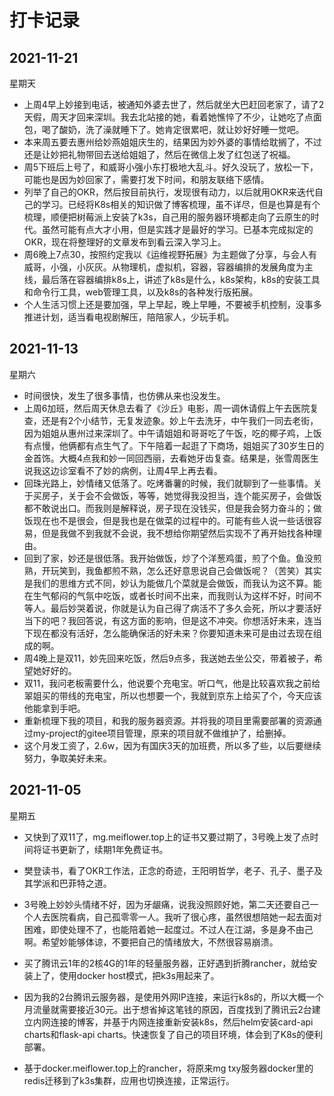 # 打卡记录

## 2021-11-21

星期天

* 上周4早上妙接到电话，被通知外婆去世了，然后就坐大巴赶回老家了，请了2天假，周天才回来深圳。我去北站接的她，看着她憔悴了不少，让她吃了点面包，喝了酸奶，洗了澡就睡下了。她肯定很累吧，就让妙好好睡一觉吧。
* 本来周五要去惠州给妙燕姐姐庆生的，结果因为妙外婆的事情给耽搁了，不过还是让妙把礼物带回去送给姐姐了，然后在微信上发了红包送了祝福。
* 周5下班后上号了，和威哥小强小东打极地大乱斗。好久没玩了，放松一下，可能也是因为妙回家了，需要打发下时间，和朋友联络下感情。
* 列举了自己的OKR，然后按目前执行，发现很有动力，以后就用OKR来迭代自己的学习。已经将K8s相关的知识做了博客梳理，虽不详尽，但是也算是有个梳理，顺便把树莓派上安装了k3s，自己用的服务器环境都走向了云原生的时代。虽然可能有点大才小用，但是实践才是最好的学习。已基本完成拟定的OKR，现在将整理好的文章发布到看云深入学习上。
* 周6晚上7点30，按照约定我以《运维视野拓展》为主题做了分享，与会人有威哥，小强，小灰灰。从物理机，虚拟机，容器，容器编排的发展角度为主线，最后落在容器编排k8s上，讲述了k8s是什么，k8s架构，k8s的安装工具和命令行工具，web管理工具，以及k8s的各种发行版拓展。
* 个人生活习惯上还是要加强，早上早起，晚上早睡，不要被手机控制，没事多推进计划，适当看电视剧解压，陪陪家人，少玩手机。

## 2021-11-13

星期六

* 时间很快，发生了很多事情，也仿佛从来也没发生。
* 上周6加班，然后周天休息去看了《沙丘》电影，周一调休请假上午去医院复查，还是有2个小结节，无复发迹象。妙上午去洗牙，中午我们一同去老街，因为姐姐从惠州过来深圳了。中午请姐姐和哥哥吃了午饭，吃的椰子鸡，上饭有点慢，他俩都有点生气了。下午陪着一起逛了下商场，姐姐买了30岁生日的金首饰。大概4点我和妙一同回西丽，去看她牙齿复查。结果是，张雪周医生说我这边诊室看不了妙的病例，让周4早上再去看。
* 回珠光路上，妙情绪又低落了。吃烤番薯的时候，我们就聊到了一些事情。关于买房子，关于会不会做饭，等等，她觉得我没担当，连个能买房子，会做饭都不敢说出口。而我则是解释说，房子现在没钱买，但是我会努力奋斗的；做饭现在也不是很会，但是我也是在做菜的过程中的。可能有些人说一些话很容易，但是我做不到我就不会说，我不想给你期望然后实现不了再开始找各种理由。
* 回到了家，妙还是很低落。我开始做饭，炒了个洋葱鸡蛋，煎了个鱼。鱼没煎熟，开玩笑到，我鱼都煎不熟，怎么还好意思说自己会做饭呢？（苦笑）其实是我们的思维方式不同，妙认为能做几个菜就是会做饭，而我认为这不算。能在生气郁闷的气氛中吃饭，或者长时间不出来，而我则认为这样不好，时间不等人。最后妙哭着说，你就是认为自己得了病活不了多久会死，所以才要活好当下的吧？我回答说，有这方面的影响，但是这不冲突。你想活好未来，连当下现在都没有活好，怎么能确保活的好未来？你要知道未来可是由过去现在组成的啊。
* 周4晚上是双11，妙先回来吃饭，然后9点多，我送她去坐公交，带着被子，希望她好好的。
* 双11，我问老板需要什么，他说要个充电宝。听口气，他是比较喜欢我之前给翠姐买的带线的充电宝，所以也想要一个，我就到京东上给买了个，今天应该他能拿到手吧。
* 重新梳理下我的项目，和我的服务器资源。并将我的项目里需要部署的资源通过my-project的gitee项目管理，原来的项目就不做维护了，给删掉。
* 这个月发工资了，2.6w，因为有国庆3天的加班费，所以多了些，以后要继续努力，争取美好未来。

## 2021-11-05

星期五

* 又快到了双11了，mg.meiflower.top上的证书又要过期了，3号晚上发了点时间将证书更新了，续期1年免费证书。

* 樊登读书，看了OKR工作法，正念的奇迹，王阳明哲学，老子、孔子、墨子及其学派和巴菲特之道。

* 3号晚上妙妙头情绪不好，因为牙龈痛，说我没照顾好她，第二天还要自己一个人去医院看病，自己孤零零一人。我听了很心疼，虽然很想陪她一起去面对困难，即使处理不了，也能陪着她一起度过。不过人在江湖，多是身不由己啊。希望妙能够体谅，不要把自己的情绪放大，不然很容易崩溃。

* 买了腾讯云1年的2核4G的1年的轻量服务器，正好遇到折腾rancher，就给安装上了，使用docker host模式，把k3s用起来了。

* 因为我的2台腾讯云服务器，是使用外网IP连接，来运行k8s的，所以大概一个月流量就需要接近30元。出于想省掉这笔钱的原因，百度找到了腾讯云2台建立内网连接的博客，并基于内网连接重新安装k8s，然后helm安装card-api charts和flask-api charts。快速恢复了自己的项目环境，体会到了K8s的便利部署。

* 基于docker.meiflower.top上的rancher，将原来mg txy服务器docker里的redis迁移到了k3s集群，应用也切换连接，正常运行。

  <p>
      <img :src="$withBase('/res.2021/11/k8s-dashboard.png')" alt="">
  </p>

<p>
    <img :src="$withBase('/res.2021/11/k3s-rancher.png')" alt="">
</p>
